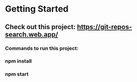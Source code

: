 # Getting Started

## Check out this project: https://git-repos-search.web.app/

### Commands to run this project:
### npm install
### npm start
